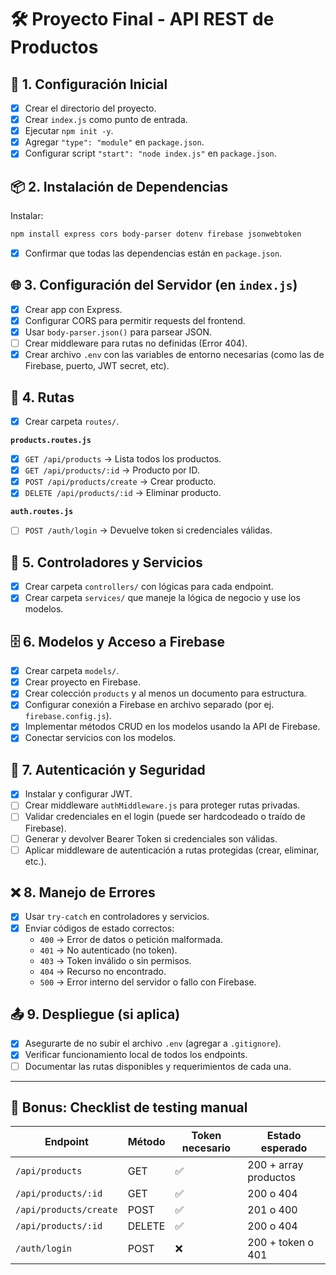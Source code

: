 # 🛠️ Proyecto Final - API REST de Productos

## 📁 1. Configuración Inicial

- [X] Crear el directorio del proyecto.
- [X] Crear `index.js` como punto de entrada.
- [X] Ejecutar `npm init -y`.
- [X] Agregar `"type": "module"` en `package.json`.
- [X] Configurar script `"start": "node index.js"` en `package.json`.

## 📦 2. Instalación de Dependencias

Instalar:

```bash
npm install express cors body-parser dotenv firebase jsonwebtoken
```

- [X] Confirmar que todas las dependencias están en `package.json`.

## 🌐 3. Configuración del Servidor (en `index.js`)

- [X] Crear app con Express.
- [X] Configurar CORS para permitir requests del frontend.
- [X] Usar `body-parser.json()` para parsear JSON.
- [ ] Crear middleware para rutas no definidas (Error 404).
- [X] Crear archivo `.env` con las variables de entorno necesarias (como las de Firebase, puerto, JWT secret, etc).

## 🚦 4. Rutas

- [X] Crear carpeta `routes/`.

**`products.routes.js`**

- [X] `GET /api/products` → Lista todos los productos.
- [X] `GET /api/products/:id` → Producto por ID.
- [X] `POST /api/products/create` → Crear producto.
- [X] `DELETE /api/products/:id` → Eliminar producto.

**`auth.routes.js`**

- [ ] `POST /auth/login` → Devuelve token si credenciales válidas.

## 🧠 5. Controladores y Servicios

- [X] Crear carpeta `controllers/` con lógicas para cada endpoint.
- [X] Crear carpeta `services/` que maneje la lógica de negocio y use los modelos.

## 🗄️ 6. Modelos y Acceso a Firebase

- [X] Crear carpeta `models/`.
- [X] Crear proyecto en Firebase.
- [X] Crear colección `products` y al menos un documento para estructura.
- [X] Configurar conexión a Firebase en archivo separado (por ej. `firebase.config.js`).
- [X] Implementar métodos CRUD en los modelos usando la API de Firebase.
- [X] Conectar servicios con los modelos.

## 🔐 7. Autenticación y Seguridad

- [X] Instalar y configurar JWT.
- [ ] Crear middleware `authMiddleware.js` para proteger rutas privadas.
- [ ] Validar credenciales en el login (puede ser hardcodeado o traído de Firebase).
- [ ] Generar y devolver Bearer Token si credenciales son válidas.
- [ ] Aplicar middleware de autenticación a rutas protegidas (crear, eliminar, etc.).

## ❌ 8. Manejo de Errores

- [X] Usar `try-catch` en controladores y servicios.
- [X] Enviar códigos de estado correctos:
  - `400` → Error de datos o petición malformada.
  - `401` → No autenticado (no token).
  - `403` → Token inválido o sin permisos.
  - `404` → Recurso no encontrado.
  - `500` → Error interno del servidor o fallo con Firebase.

## 📤 9. Despliegue (si aplica)

- [X] Asegurarte de no subir el archivo `.env` (agregar a `.gitignore`).
- [X] Verificar funcionamiento local de todos los endpoints.
- [ ] Documentar las rutas disponibles y requerimientos de cada una.

---

## 🧪 Bonus: Checklist de testing manual

| Endpoint                 | Método | Token necesario | Estado esperado       |
| ------------------------ | ------- | --------------- | --------------------- |
| `/api/products`        | GET     | ✅              | 200 + array productos |
| `/api/products/:id`    | GET     | ✅              | 200 o 404             |
| `/api/products/create` | POST    | ✅              | 201 o 400             |
| `/api/products/:id`    | DELETE  | ✅              | 200 o 404             |
| `/auth/login`          | POST    | ❌              | 200 + token o 401     |
